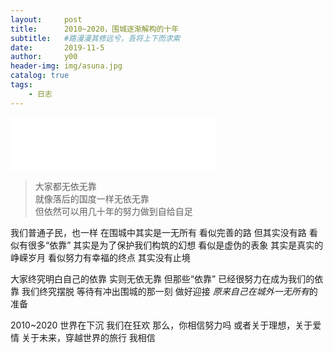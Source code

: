 ```yaml
---
layout:     post
title:      2010~2020，围城逐渐解构的十年
subtitle:   #路漫漫其修远兮，吾将上下而求索
date:       2019-11-5
author:     y00
header-img: img/asuna.jpg
catalog: true
tags:
    - 日志 
---
```



<iframe
  frameborder="no"
  border="0"
  marginwidth="0"
  marginheight="0"
  width="330"
  height="86"
  src="//music.163.com/outchain/player?type=2&id=22651636&auto=0&height=66"
></iframe>


>大家都无依无靠  
就像落后的国度一样无依无靠  
但依然可以用几十年的努力做到自给自足  

我们普通子民，也一样
在围城中其实是一无所有
看似完善的路
但其实没有路
看似有很多“依靠”
其实是为了保护我们构筑的幻想
看似是虚伪的表象
其实是真实的峥嵘岁月
看似努力有幸福的终点
其实没有止境

大家终究明白自己的依靠
实则无依无靠
但那些“依靠”
已经很努力在成为我们的依靠
我们终究摆脱
等待有冲出围城的那一刻
做好迎接
*原来自己在城外一无所有*的准备

2010~2020
世界在下沉
我们在狂欢
那么，你相信努力吗
或者关于理想，关于爱情
关于未来，穿越世界的旅行
我相信
